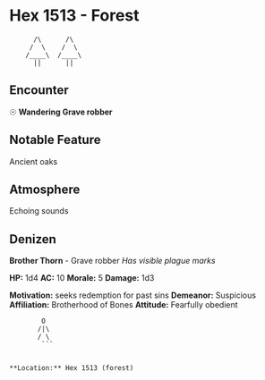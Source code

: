 # Hex 1513 - Forest
```
      /\      /\
     /  \    /  \
    /____\  /____\
      ||      ||
```

## Encounter

☉ **Wandering Grave robber**

## Notable Feature

Ancient oaks

## Atmosphere

Echoing sounds

## Denizen

**Brother Thorn** - Grave robber
*Has visible plague marks*

**HP:** 1d4 **AC:** 10 **Morale:** 5
**Damage:** 1d3

**Motivation:** seeks redemption for past sins
**Demeanor:** Suspicious
**Affiliation:** Brotherhood of Bones
**Attitude:** Fearfully obedient

```
        O
       /|\
       / \
        ```


**Location:** Hex 1513 (forest)
